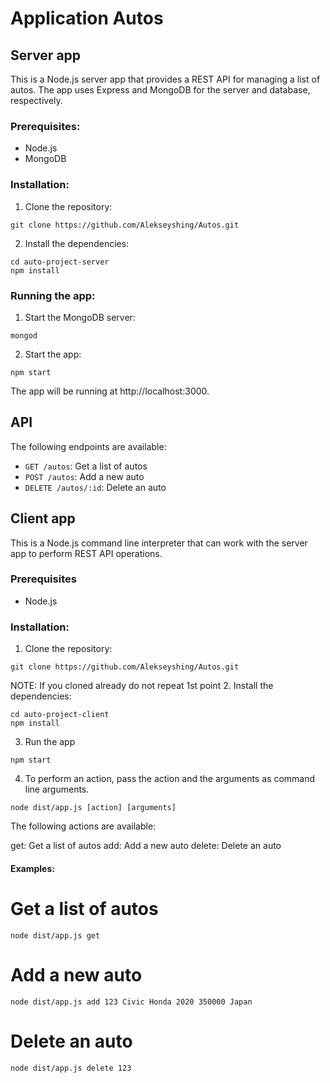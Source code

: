# Application Autos

## Server app

This is a Node.js server app that provides a REST API for managing a list of autos. The app uses Express and MongoDB for the server and database, respectively.

### Prerequisites:
* Node.js
* MongoDB

### Installation:

1. Clone the repository:
```
git clone https://github.com/Alekseyshing/Autos.git
```
2. Install the dependencies:
```
cd auto-project-server
npm install
```

### Running the app:
1. Start the MongoDB server:
```
mongod
```
2. Start the app:
```
npm start
```

The app will be running at http://localhost:3000.

## API

The following endpoints are available:
* `GET /autos`: Get a list of autos
* `POST /autos`: Add a new auto
* `DELETE /autos/:id`: Delete an auto

## Client app 

This is a Node.js command line interpreter that can work with the server app to perform REST API operations.

### Prerequisites
* Node.js

### Installation: 
1. Clone the repository:
```
git clone https://github.com/Alekseyshing/Autos.git
```
NOTE: If you cloned already do not repeat 1st point 
2. Install the dependencies:
```
cd auto-project-client
npm install
```
3. Run the app 
```
npm start
```
4. To perform an action, pass the action and the arguments as command line arguments.
```
node dist/app.js [action] [arguments]
```
The following actions are available:

get: Get a list of autos
add: Add a new auto
delete: Delete an auto

#### Examples:
# Get a list of autos
```
node dist/app.js get
```

# Add a new auto
```
node dist/app.js add 123 Civic Honda 2020 350000 Japan
```

# Delete an auto
```
node dist/app.js delete 123
```